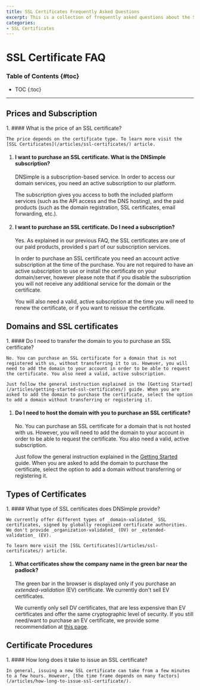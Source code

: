 ```yaml
---
title: SSL Certificates Frequently Asked Questions
excerpt: This is a collection of frequently asked questions about the SSL certificates offered by DNSimple.
categories:
- SSL Certificates
---
```


# SSL Certificate FAQ

### Table of Contents {#toc}

* TOC
{:toc}

---

## Prices and Subscription

<div class="section-faq" markdown="1">
1.  #### What is the price of an SSL certificate?

    The price depends on the certificate type. To learn more visit the [SSL Certificates](/articles/ssl-certificates/) article.

1.  #### I want to purchase an SSL certificate. What is the DNSimple subscription?

    DNSimple is a subscription-based service. In order to access our domain services, you need an active subscription to our platform.

    The subscription gives you access to both the included platform services (such as the API access and the DNS hosting), and the paid products (such as the domain registration, SSL certificates, email forwarding, etc.).

1.  #### I want to purchase an SSL certificate. Do I need a subscription?

    Yes. As explained in our previous FAQ, the SSL certificates are one of our paid products, provided s part of our subscription services.

    In order to purchase an SSL certificate you need an account active subscription at the time of the purchase. You are not required to have an active subscription to use or install the certificate on your domain/server, however please note that if you disable the subscription you will not receive any additional service for the domain or the certificate.

    You will also need a valid, active subscription at the time you will need to renew the certificate, or if you want to reissue the certificate.
</div>

## Domains and SSL certificates

<div class="section-faq" markdown="1">
1.  #### Do I need to transfer the domain to you to purchase an SSL certificate?

    No. You can purchase an SSL certificate for a domain that is not registered with us, without transferring it to us. However, you will need to add the domain to your account in order to be able to request the certificate. You also need a valid, active subscription.

    Just follow the general instruction explained in the [Getting Started](/articles/getting-started-ssl-certificates/) guide. When you are asked to add the domain to purchase the certificate, select the option to add a domain without transferring or registering it.

1.  #### Do I need to host the domain with you to purchase an SSL certificate?

    No. You can purchase an SSL certificate for a domain that is not hosted with us. However, you will need to add the domain to your account in order to be able to request the certificate. You also need a valid, active subscription.

    Just follow the general instruction explained in the [Getting Started](/articles/getting-started-ssl-certificates/) guide. When you are asked to add the domain to purchase the certificate, select the option to add a domain without transferring or registering it.
</div>


## Types of Certificates

<div class="section-faq" markdown="1">
1.  #### What type of SSL certificates does DNSimple provide?

    We currently offer different types of _domain-validated_ SSL certificates, signed by globally recognized certificate authorities. We don't provide _organization-validated_ (OV) or _extended-validation_ (EV).

    To learn more visit the [SSL Certificates](/articles/ssl-certificates/) article.

1.  #### What certificates show the company name in the green bar near the padlock?

    The green bar in the browser is displayed only if you purchase an _extended-validation_ (EV) certificate. We currently don't sell EV certificates.

    We currently only sell DV certificates, that are less expensive than EV certificates and offer the same cryptographic level of security. If you still need/want to purchase an EV certificate, we provide some recommendation at [this page](/articles/can-ev-ssl-certificates/).
</div>


## Certificate Procedures

<div class="section-faq" markdown="1">
1.  #### How long does it take to issue an SSL certificate?

    In general, issuing a new SSL certificate can take from a few minutes to a few hours. However, [the time frame depends on many factors](/articles/how-long-to-issue-ssl-certificate/).
</div>
